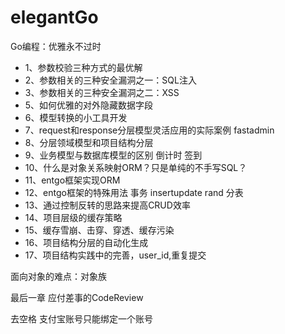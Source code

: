 # elegantGo
Go编程：优雅永不过时
- 1、参数校验三种方式的最优解
- 2、参数相关的三种安全漏洞之一：SQL注入
- 3、参数相关的三种安全漏洞之二：XSS
- 5、如何优雅的对外隐藏数据字段
- 6、模型转换的小工具开发
- 7、request和response分层模型灵活应用的实际案例 fastadmin
- 8、分层领域模型和项目结构分层
- 9、业务模型与数据库模型的区别 倒计时 签到
- 10、什么是对象关系映射ORM？只是单纯的不手写SQL？
- 11、entgo框架实现ORM
- 12、entgo框架的特殊用法 事务 insertupdate rand 分表 
- 13、通过控制反转的思路来提高CRUD效率
- 14、项目层级的缓存策略
- 15、缓存雪崩、击穿、穿透、缓存污染
- 16、项目结构分层的自动化生成
- 17、项目结构实践中的完善，user_id,重复提交

面向对象的难点：对象族

最后一章 应付差事的CodeReview

去空格 支付宝账号只能绑定一个账号